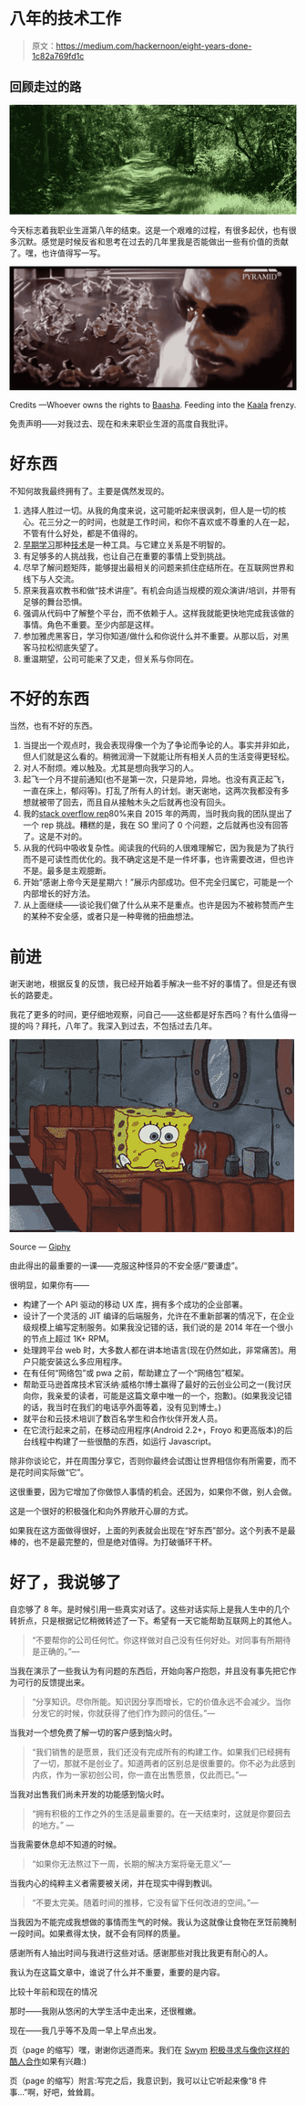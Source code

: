 # 八年的技术工作

> 原文：<https://medium.com/hackernoon/eight-years-done-1c82a769fd1c>

## 回顾走过的路

![](img/bc836128a345eea207d200623a5d9d58.png)

今天标志着我职业生涯第八年的结束。这是一个艰难的过程，有很多起伏，也有很多沉默。感觉是时候反省和思考在过去的几年里我是否能做出一些有价值的贡献了。嘿，也许值得写一写。

![](img/aaa1cc7710316319874c72978dbd3ba7.png)

Credits —Whoever owns the rights to [Baasha](https://en.wikipedia.org/wiki/Baashha). Feeding into the [Kaala](https://en.wikipedia.org/wiki/Kaala_(2018_film)) frenzy.

免责声明——对我过去、现在和未来职业生涯的高度自我批评。

# 好东西

不知何故我最终拥有了。主要是偶然发现的。

1.  选择人胜过一切。从我的角度来说，这可能听起来很讽刺，但人是一切的核心。花三分之一的时间，也就是工作时间，和你不喜欢或不尊重的人在一起，不管有什么好处，都是不值得的。
2.  [早期学习](https://hackernoon.com/tagged/learning)那种[技术](https://hackernoon.com/tagged/technology)是一种工具。与它建立关系是不明智的。
3.  有足够多的人挑战我，也让自己在重要的事情上受到挑战。
4.  尽早了解问题矩阵，能够提出最相关的问题来抓住症结所在。在互联网世界和线下与人交流。
5.  原来我喜欢教书和做“技术讲座”。有机会向适当规模的观众演讲/培训，并带有足够的舞台恐惧。
6.  强调从代码中了解整个平台，而不依赖于人。这样我就能更快地完成我该做的事情。角色不重要。至少内部是这样。
7.  参加雅虎黑客日，学习你知道/做什么和你说什么并不重要。从那以后，对黑客马拉松彻底失望了。
8.  重温期望，公司可能来了又走，但关系与你同在。

# 不好的东西

当然，也有不好的东西。

1.  当提出一个观点时，我会表现得像一个为了争论而争论的人。事实并非如此，但人们就是这么看的。稍微润滑一下就能让所有相关人员的生活变得更轻松。
2.  对人不耐烦。难以触及。尤其是想向我学习的人。
3.  起飞一个月不提前通知(也不是第一次，只是异地，异地。也没有真正起飞，一直在床上，郁闷等)。打乱了所有人的计划。谢天谢地，这两次我都没有多想就被带了回去，而且自从接触木头之后就再也没有回头。
4.  我的[stack overflow rep](https://stackoverflow.com/users/1304559/aravind)80%来自 2015 年的两周，当时我向我的团队提出了一个 rep 挑战。糟糕的是，我在 SO 里问了 0 个问题，之后就再也没有回答了。这是不对的。
5.  从我的代码中吸收复杂性。阅读我的代码的人很难理解它，因为我是为了执行而不是可读性而优化的。我不确定这是不是一件坏事，也许需要改进，但也许不是。最多是主观臆断。
6.  开始“感谢上帝今天是星期六！”展示内部成功。但不完全归属它，可能是一个内部增长的好方法。
7.  从上面继续——谈论我们做了什么从来不是重点。也许是因为不被称赞而产生的某种不安全感，或者只是一种卑微的扭曲想法。

# 前进

谢天谢地，根据反复的反馈，我已经开始着手解决一些不好的事情了。但是还有很长的路要走。

我花了更多的时间，更仔细地观察，问自己——这些都是好东西吗？有什么值得一提的吗？拜托，八年了。我深入到过去，不包括过去几年。

![](img/b3dbdf0d9246ca20f40041ff624ad4bf.png)

Source — [Giphy](https://giphy.com/gifs/spongebob-squarepants-nervous-scared-tvU9iTev6uBIQ)

由此得出的最重要的一课——克服这种怪异的不安全感/“要谦虚”。

很明显，如果你有——

*   构建了一个 API 驱动的移动 UX 库，拥有多个成功的企业部署。
*   设计了一个灵活的 JIT 编译的后端服务，允许在不重新部署的情况下，在企业级规模上编写定制服务。如果我没记错的话，我们说的是 2014 年在一个很小的节点上超过 1K+ RPM。
*   处理跨平台 web 时，大多数人都在讲本地语言(现在仍然如此，非常痛苦)。用户只能安装这么多应用程序。
*   在有任何“网络包”或 pwa 之前，帮助建立了一个“网络包”框架。
*   帮助亚马逊首席技术官沃纳·威格尔博士赢得了最好的云创业公司之一(我讨厌向你，我亲爱的读者，可能是这篇文章中唯一的一个，抱歉)。(如果我没记错的话，我当时在我们的电话亭外面等着，没有见到博士。)
*   就平台和云技术培训了数百名学生和合作伙伴开发人员。
*   在它流行起来之前，在移动应用程序(Android 2.2+，Froyo 和更高版本)的后台线程中构建了一些很酷的东西，如运行 Javascript。

除非你谈论它，并在周围分享它，否则你最终会试图让世界相信你有所需要，而不是花时间实际做“它”。

这很重要，因为它增加了你做惊人事情的机会。还因为，如果你不做，别人会做。

这是一个很好的积极强化和向外界敞开心扉的方式。

如果我在这方面做得很好，上面的列表就会出现在“好东西”部分。这个列表不是最棒的，也不是最完整的，但是绝对值得。为打破循环干杯。

# 好了，我说够了

自恋够了 8 年。是时候引用一些真实对话了。这些对话实际上是我人生中的几个转折点，只是根据记忆稍微转述了一下。希望有一天它能帮助互联网上的其他人。

> “不要帮你的公司任何忙。你这样做对自己没有任何好处。对同事有所期待是正确的。”—

当我在演示了一些我认为有问题的东西后，开始向客户抱怨，并且没有事先把它作为可行的反馈提出来。

> “分享知识。尽你所能。知识因分享而增长，它的价值永远不会减少。当你分发它的时候，你就获得了他们作为顾问的信任。”—

当我对一个想免费了解一切的客户感到恼火时。

> “我们销售的是愿景，我们还没有完成所有的构建工作。如果我们已经拥有了一切，那就不是创业了。知道两者的区别总是很重要的。你不必为此感到内疚，作为一家初创公司，你一直在出售愿景，仅此而已。”—

当我对出售我们尚未开发的功能感到恼火时。

> “拥有积极的工作之外的生活是最重要的。在一天结束时，这就是你要回去的地方。”
> —

当我需要休息却不知道的时候。

> “如果你无法熬过下一周，长期的解决方案将毫无意义”—

当我内心的纯粹主义者需要被关闭，并在现实中得到教训。

> “不要太完美。随着时间的推移，它没有留下任何改进的空间。”—

当我因为不能完成我想做的事情而生气的时候。我认为这就像让食物在烹饪前腌制一段时间。如果煮得太快，就不会有同样的质量。

感谢所有人抽出时间与我进行这些对话。感谢那些对我比我更有耐心的人。

我认为在这篇文章中，谁说了什么并不重要，重要的是内容。

比较十年前和现在的情况

那时——我刚从悠闲的大学生活中走出来，还很稚嫩。

现在——我几乎等不及周一早上早点出发。

页（page 的缩写）嘿，谢谢你远道而来。我们在 [Swym](https://medium.com/u/5b9405a30408?source=post_page-----1c82a769fd1c--------------------------------) [积极寻求与像你这样的酷人合作](https://angel.co/swym/jobs)如果有兴趣:)

页（page 的缩写）附言:写完之后，我意识到，我可以让它听起来像“8 件事…”啊，好吧，耸耸肩。